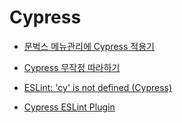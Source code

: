 # Cypress

- [문벅스 메뉴관리에 Cypress 적용기](https://velog.io/@hustle-dev/%EB%AC%B8%EB%B2%85%EC%8A%A4-%EB%A9%94%EB%89%B4%EA%B4%80%EB%A6%AC%EC%97%90-Cypress-%EC%A0%81%EC%9A%A9%EA%B8%B0)

- [Cypress 무작정 따라하기](https://nukeguys.github.io/dev/cypress/)

- [ESLint: 'cy' is not defined (Cypress)](https://stackoverflow.com/questions/58982852/eslint-cy-is-not-defined-cypress)

- [Cypress ESLint Plugin](https://github.com/cypress-io/eslint-plugin-cypress)
